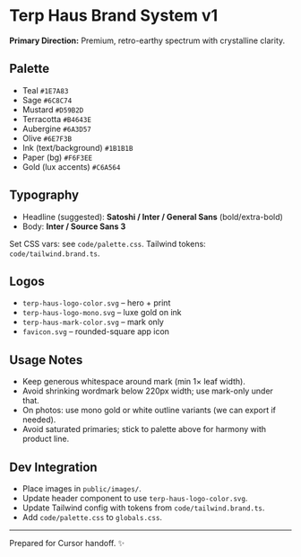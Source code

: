 # Terp Haus Brand System v1

**Primary Direction:** Premium, retro-earthy spectrum with crystalline clarity.

## Palette
- Teal `#1E7A83`
- Sage `#6C8C74`
- Mustard `#D59B2D`
- Terracotta `#B4643E`
- Aubergine `#6A3D57`
- Olive `#6E7F3B`
- Ink (text/background) `#1B1B1B`
- Paper (bg) `#F6F3EE`
- Gold (lux accents) `#C6A564`

## Typography
- Headline (suggested): **Satoshi / Inter / General Sans** (bold/extra-bold)
- Body: **Inter / Source Sans 3**

Set CSS vars: see `code/palette.css`. Tailwind tokens: `code/tailwind.brand.ts`.

## Logos
- `terp-haus-logo-color.svg` – hero + print
- `terp-haus-logo-mono.svg` – luxe gold on ink
- `terp-haus-mark-color.svg` – mark only
- `favicon.svg` – rounded-square app icon

## Usage Notes
- Keep generous whitespace around mark (min 1× leaf width).
- Avoid shrinking wordmark below 220px width; use mark-only under that.
- On photos: use mono gold or white outline variants (we can export if needed).
- Avoid saturated primaries; stick to palette above for harmony with product line.

## Dev Integration
- Place images in `public/images/`.
- Update header component to use `terp-haus-logo-color.svg`.
- Update Tailwind config with tokens from `code/tailwind.brand.ts`.
- Add `code/palette.css` to `globals.css`.

---
Prepared for Cursor handoff. ✨
